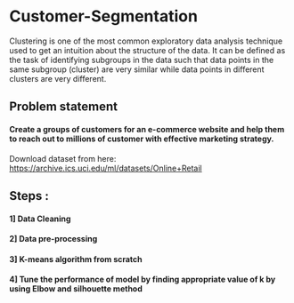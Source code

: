 # Customer-Segmentation
Clustering is one of the most common exploratory data analysis technique used to get an intuition about the structure of the data. It can be defined as the task of identifying subgroups in the data such that data points in the same subgroup (cluster) are very similar while data points in different clusters are very different. 

## Problem statement
#### Create a groups of customers for an e-commerce website and help them to reach out to millions of customer with effective marketing strategy.
Download dataset from here:
https://archive.ics.uci.edu/ml/datasets/Online+Retail

## Steps :
#### 1] Data Cleaning
#### 2] Data pre-processing
#### 3] K-means algorithm from scratch
#### 4] Tune the performance of model by finding appropriate value of k by using Elbow and silhouette method



